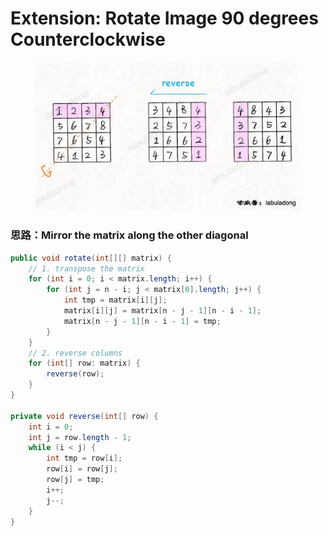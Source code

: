 # Extension: Rotate Image 90 degrees Counterclockwise

<figure><img src="../../../../.gitbook/assets/image (34) (1) (1).png" alt="" width="563"><figcaption></figcaption></figure>

### 思路：Mirror the matrix along the other diagonal

```java
public void rotate(int[][] matrix) {
    // 1. transpose the matrix
    for (int i = 0; i < matrix.length; i++) {
        for (int j = n - i; j < matrix[0].length; j++) {
            int tmp = matrix[i][j];
            matrix[i][j] = matrix[n - j - 1][n - i - 1];
            matrix[n - j - 1][n - i - 1] = tmp;
        }
    }
    // 2. reverse columns
    for (int[] row: matrix) {
        reverse(row);
    }
}

private void reverse(int[] row) {
    int i = 0;
    int j = row.length - 1;
    while (i < j) {
        int tmp = row[i];
        row[i] = row[j];
        row[j] = tmp;
        i++;
        j--;
    }
}
```
